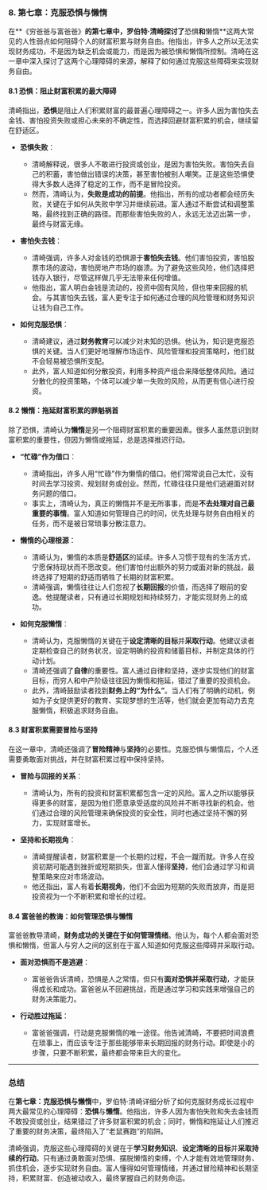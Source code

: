 ### 8. **第七章：克服恐惧与懒惰**

在**《穷爸爸与富爸爸》**的第七章中，罗伯特·清崎探讨了**恐惧**和**懒惰**这两大常见的人性弱点如何阻碍个人的财富积累与财务自由。他指出，许多人之所以无法实现财务成功，不是因为缺乏机会或能力，而是因为被恐惧和懒惰所控制。清崎在这一章中深入探讨了这两个心理障碍的来源，解释了如何通过克服这些障碍来实现财务自由。

#### 8.1 **恐惧：阻止财富积累的最大障碍**

清崎指出，**恐惧**是阻止人们积累财富的最普遍心理障碍之一。许多人因为害怕失去金钱、害怕投资失败或担心未来的不确定性，而选择回避财富积累的机会，继续留在舒适区。

- **恐惧失败**：
  - 清崎解释说，很多人不敢进行投资或创业，是因为害怕失败。害怕失去自己的积蓄，害怕做出错误的决策，甚至害怕被别人嘲笑。正是这些恐惧使得大多数人选择了稳定的工作，而不是冒险投资。
  - 然而，清崎认为，**失败是成功的前提**。他指出，所有的成功者都会经历失败，关键在于如何从失败中学习并继续前进。富人通过不断尝试和调整策略，最终找到正确的路径。而那些害怕失败的人，永远无法迈出第一步，最终与财富无缘。

- **害怕失去钱**：
  - 清崎强调，许多人对金钱的恐惧源于**害怕失去钱**。他们害怕投资，害怕股票市场的波动，害怕房地产市场的崩溃。为了避免这些风险，他们选择把钱存入银行，尽管这样做几乎无法带来任何增值。
  - 他指出，富人明白金钱是流动的，投资中固有风险，但也带来回报的机会。与其害怕失去钱，富人更专注于如何通过合理的风险管理和财务知识让钱为自己工作。

- **如何克服恐惧**：
  - 清崎建议，通过**财务教育**可以减少对未知的恐惧。他认为，知识是克服恐惧的关键。当人们更好地理解市场运作、风险管理和投资策略时，他们就不会轻易被恐惧所支配。
  - 此外，富人知道如何分散投资，利用多种资产组合来降低整体风险。通过分散化的投资策略，个体可以减少单一失败的风险，从而更有信心进行投资。

#### 8.2 **懒惰：拖延财富积累的罪魁祸首**

除了恐惧，清崎认为**懒惰**是另一个阻碍财富积累的重要因素。很多人虽然意识到财富积累的重要性，但因为懒惰或拖延，总是选择推迟行动。

- **“忙碌”作为借口**：
  - 清崎指出，许多人用“忙碌”作为懒惰的借口。他们常常说自己太忙，没有时间去学习投资、规划财务或创业。然而，忙碌往往只是他们逃避面对财务问题的借口。
  - 事实上，清崎认为，真正的懒惰并不是无所事事，而是**不去处理对自己最重要的事情**。富人知道如何管理自己的时间，优先处理与财务自由相关的任务，而不是被日常琐事分散注意力。

- **懒惰的心理根源**：
  - 清崎认为，懒惰的本质是**舒适区**的延续。许多人习惯于现有的生活方式，宁愿保持现状而不愿改变。他们害怕付出额外的努力或面对新的挑战，最终选择了短期的舒适而牺牲了长期的财富积累。
  - 清崎强调，懒惰往往让人们忽视了**长期回报**的价值，而选择了眼前的安逸。他提醒读者，只有通过长期规划和持续努力，才能实现财务上的成功。

- **如何克服懒惰**：
  - 清崎认为，克服懒惰的关键在于**设定清晰的目标**并**采取行动**。他建议读者定期检查自己的财务状况，设定明确的投资和储蓄目标，并制定具体的行动计划。
  - 清崎还强调了**自律**的重要性。富人通过自律和坚持，逐步实现他们的财富目标，而穷人和中产阶级往往因为懒惰和拖延，错过了重要的投资机会。
  - 此外，清崎鼓励读者找到**财务上的“为什么”**。当人们有了明确的动机，例如为子女提供更好的教育、实现梦想的生活等，他们就会更加有动力去克服懒惰，积极追求财务自由。

#### 8.3 **财富积累需要冒险与坚持**

在这一章中，清崎还强调了**冒险精神**与**坚持**的必要性。克服恐惧与懒惰后，个人还需要勇敢面对挑战，并在财富积累过程中保持坚持。

- **冒险与回报的关系**：
  - 清崎认为，所有的投资和财富积累都包含一定的风险。富人之所以能够获得更多的财富，是因为他们愿意承受适度的风险并不断寻找新的机会。他们通过合理的风险管理来确保投资的安全性，同时也通过坚持不懈的努力，实现财富增长。

- **坚持和长期视角**：
  - 清崎提醒读者，财富积累是一个长期的过程，不会一蹴而就。许多人在投资初期可能遇到挫折或短期损失，但富人懂得**坚持**，他们会通过学习和调整策略来应对市场波动。
  - 他还指出，富人有着**长期视角**，他们不会因为短期的失败而放弃，而是把投资视为一个不断积累和增长的过程。

#### 8.4 **富爸爸的教诲：如何管理恐惧与懒惰**

富爸爸教导清崎，**财务成功的关键在于如何管理情绪**。他认为，每个人都会面对恐惧和懒惰，但富人与穷人之间的区别在于富人知道如何克服这些障碍并采取行动。

- **面对恐惧而不是逃避**：
  - 富爸爸告诉清崎，恐惧是人之常情，但只有**面对恐惧并采取行动**，才能获得成长和成功。富爸爸从不回避挑战，而是通过学习和实践来增强自己的财务决策能力。
  
- **行动胜过拖延**：
  - 富爸爸强调，行动是克服懒惰的唯一途径。他告诫清崎，不要把时间浪费在琐事上，而应该专注于那些能够带来长期回报的财务行动。即使是小的步骤，只要不断积累，最终都会带来巨大的变化。

---

### 总结

在**第七章：克服恐惧与懒惰**中，罗伯特·清崎详细分析了如何克服财务成长过程中两大最常见的心理障碍：**恐惧**与**懒惰**。他指出，许多人因为害怕失败和失去金钱而不敢投资或创业，结果错过了许多财富积累的机会；同时，懒惰和拖延让人们推迟了重要的财务决策，最终陷入了“老鼠赛跑”的陷阱。

清崎强调，克服这些心理障碍的关键在于**学习财务知识**、**设定清晰的目标**并**采取持续的行动**。只有通过勇敢面对恐惧、摆脱懒惰的束缚，个人才能有效地管理财务、抓住机会，逐步实现财务自由。富人懂得如何管理情绪，并通过冒险精神和长期坚持，积累财富、创造被动收入，最终掌握自己的财务命运。
